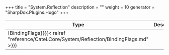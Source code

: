 

+++
title = "System.Reflection" 
description = ""
weight = 10
generator = "SharpDox.Plugins.Hugo"
+++

Type|Description
---|---
[BindingFlags]({{&lt; relref "reference/Catel.Core/System/Reflection/BindingFlags.md" &gt;}})| 

